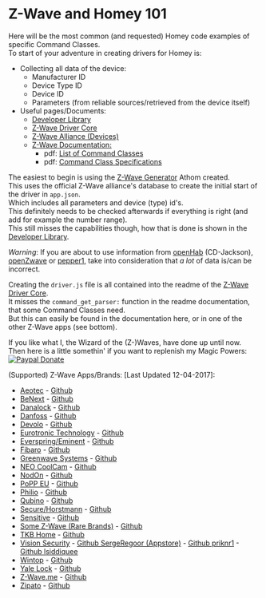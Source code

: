 # Z-Wave and Homey 101
Here will be the most common (and requested) Homey code examples of specific Command Classes.  
To start of your adventure in creating drivers for Homey is:
+ Collecting all data of the device:
  - Manufacturer ID
  - Device Type ID
  - Device ID
  - Parameters (from reliable sources/retrieved from the device itself)
+ Useful pages/Documents:
  - [Developer Library](https://developers.athom.com/library/zwave/)
  - [Z-Wave Driver Core](https://github.com/athombv/node-homey-zwavedriver)
  - [Z-Wave Alliance (Devices)](http://products.z-wavealliance.org/products)
  - [Z-Wave Documentation:](http://zwavepublic.com/specifications)
    - pdf: [List of Command Classes](http://zwavepublic.com/sites/default/files/command_class_specs_2017A/sds13548-1_list_of_defined_z-wave_command_classes.pdf)
    - pdf: [Command Class Specifications](http://zwavepublic.com/sites/default/files/command_class_specs_2017A/sds13781-1_z-wave_application_command_class_specification.pdf)

The easiest to begin is using the [Z-Wave Generator](https://developers.athom.com/library/zwave/generator/) Athom created.  
This uses the official Z-Wave alliance's database to create the initial start of the driver in `app.json`.  
Which includes all parameters and device (type) id's.  
This definitely needs to be checked afterwards if everything is right (and add for example the number range).  
This still misses the capabilities though, how that is done is shown in the [Developer Library](https://developers.athom.com/library/zwave/).  

*Warning*: If you are about to use information from [openHab](http://www.cd-jackson.com/index.php/zwave/zwave-device-database/zwave-device-list) (CD-Jackson), [openZwave](https://github.com/OpenZWave/open-zwave) or [pepper1](http://www.pepper1.net/zwavedb/), take into consideration that _a lot_ of data is/can be incorrect.  

Creating the `driver.js` file is all contained into the readme of the [Z-Wave Driver Core](https://github.com/athombv/node-homey-zwavedriver).  
It misses the `command_get_parser:` function in the readme documentation, that some Command Classes need.  
But this can easily be found in the documentation here, or in one of the other Z-Wave apps (see bottom).  

If you like what I, the Wizard of the (Z-)Waves, have done up until now.  
Then here is a little somethin' if you want to replenish my Magic Powers:  
[![Paypal Donate](https://www.paypalobjects.com/en_US/i/btn/btn_donate_LG.gif)](https://www.paypal.com/cgi-bin/webscr?cmd=_s-xclick&hosted_button_id=CH7AVGUY9KEQJ)

(Supported) Z-Wave Apps/Brands: [Last Updated 12-04-2017]:
- [Aeotec](https://apps.athom.com/app/com.aeotec) - [Github](https://github.com/athombv/com.aeotec)
- [BeNext](https://apps.athom.com/app/eu.benext) - [Github](https://github.com/Inversion-NL/eu.benext)
- [Danalock](https://apps.athom.com/app/com.danalock) - [Github](https://github.com/athombv/com.danalock)
- [Danfoss](https://apps.athom.com/app/com.danfoss) - [Github](https://github.com/athombv/com.danfoss)
- [Devolo](https://apps.athom.com/app/com.devolo) - [Github](https://github.com/bramoosterhuis/com.devolo.git)
- [Eurotronic Technology](https://apps.athom.com/app/org.eurotronic) - [Github](https://github.com/caseda/org.eurotronic)
- [Everspring/Eminent](https://apps.athom.com/app/com.everspring) - [Github](https://github.com/ralfvd/com.everspring)
- [Fibaro](https://apps.athom.com/app/com.fibaro) - [Github](https://github.com/athombv/com.fibaro)
- [Greenwave Systems](https://apps.athom.com/app/com.greenwavesystems) - [Github](https://github.com/athombv/com.greenwavesystems)
- [NEO CoolCam](https://apps.athom.com/app/com.neo) - [Github](https://github.com/mruiter/com.neo)
- [NodOn](https://apps.athom.com/app/com.nodon) - [Github](https://github.com/caseda/com.nodon)
- [PoPP EU](https://apps.athom.com/app/com.popp) - [Github](https://github.com/mruiter/com.popp)
- [Philio](https://apps.athom.com/app/com.philio) - [Github](https://github.com/Inversion-NL/com.philio)
- [Qubino](https://apps.athom.com/app/com.qubino) - [Github](https://github.com/athombv/com.qubino)
- [Secure/Horstmann](https://apps.athom.com/app/com.horstmann) - [Github](https://github.com/priknr1/com.horstmann)
- [Sensitive](https://apps.athom.com/app/com.sensative) - [Github](https://github.com/Thorarin/com.sensative)
- [Some Z-Wave (Rare Brands)](https://apps.athom.com/app/com.jilles.zwave) - [Github](https://github.com/nattlip/com.jilles.zwave)
- [TKB Home](https://apps.athom.com/app/com.tkbhome) - [Github](https://github.com/caseda/com.tkbhome)
- [Vision Security](https://apps.athom.com/app/com.visionsecurity) - [Github SergeRegoor (Appstore)](https://github.com/SergeRegoor/com.visionsecurity) - [Github priknr1](https://github.com/priknr1/com.visionsecurity) - [Github lsiddiquee](https://github.com/lsiddiquee/com.visionsecurity)
- [Wintop](https://apps.athom.com/app/com.wintop) - [Github](https://github.com/clandmeter/com.wintop)
- [Yale Lock](https://apps.athom.com/app/com.yalelock) - [Github](https://github.com/timeggleston/com.yalelock)
- [Z-Wave.me](https://apps.athom.com/app/me.zwave) - [Github](https://github.com/IcarusProject/me.zwave)
- [Zipato](https://apps.athom.com/app/nl.aartse.zipato) - [Github](https://github.com/aartse/athom.zipato)

